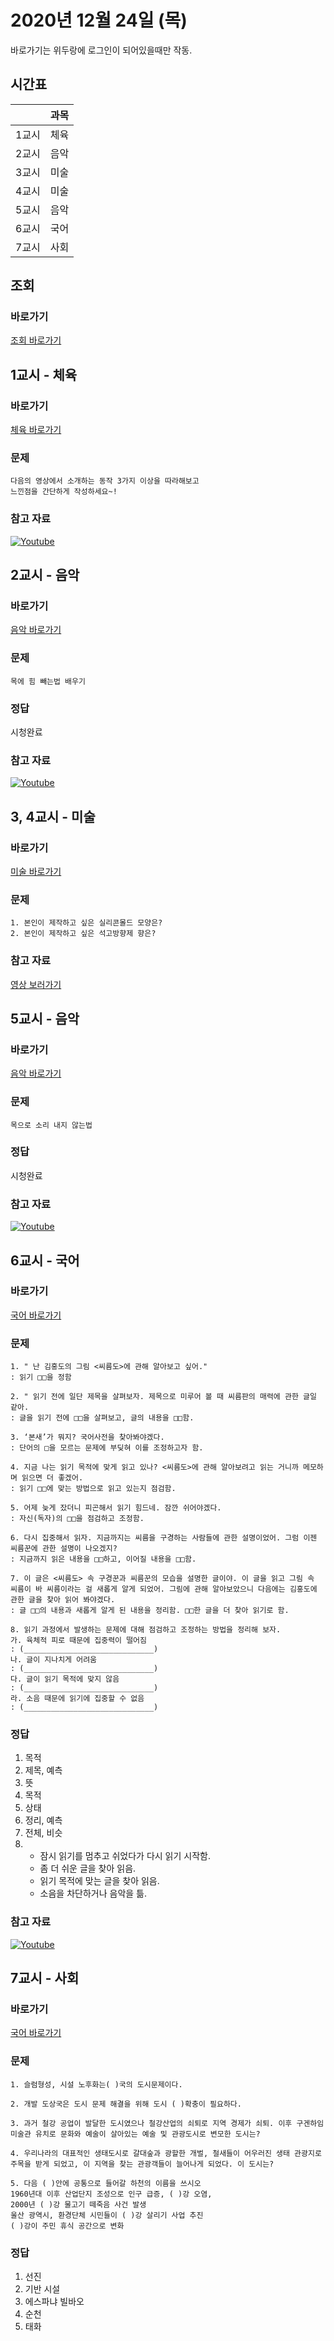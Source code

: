 # 2020년 12월 24일 (목)

바로가기는 위두랑에 로그인이 되어있을때만 작동.

## 시간표
|    |과목|
|----|---|
|1교시|체육|
|2교시|음악|
|3교시|미술|
|4교시|미술|
|5교시|음악|
|6교시|국어|
|7교시|사회|

## 조회
### 바로가기
[조회 바로가기](https://rang.edunet.net/class/G000364114/classNotifyView.do?pageNo=1&notifySequence=304432)

## 1교시 - 체육
### 바로가기
[체육 바로가기](https://rang.edunet.net/class/G000363883/hmwkppList.do?hmwkSeq=744239&hmwkTypeCd=ALL)
### 문제
```
다음의 영상에서 소개하는 동작 3가지 이상을 따라해보고
느낀점을 간단하게 작성하세요~!
```
### 참고 자료
[![Youtube](http://img.youtube.com/vi/wThYjmM6RQE/0.jpg)](https://www.youtube.com/embed/wThYjmM6RQE "Youtube")

## 2교시 - 음악
### 바로가기
[음악 바로가기](https://rang.edunet.net/class/G000372933/hmwkppList.do?hmwkSeq=747631&hmwkTypeCd=ALL)
### 문제
```
목에 힘 빼는법 배우기
```
### 정답
시청완료
### 참고 자료
[![Youtube](http://img.youtube.com/vi/UaTRzAnOT24/0.jpg)](https://www.youtube.com/embed/UaTRzAnOT24 "Youtube")

## 3, 4교시 - 미술
### 바로가기
[미술 바로가기](https://rang.edunet.net/class/G000360707/hmwkppList.do?hmwkSeq=738584&hmwkTypeCd=ALL)
### 문제
```
1. 본인이 제작하고 싶은 실리콘몰드 모양은?
2. 본인이 제작하고 싶은 석고방향제 향은?
```
### 참고 자료
[영상 보러가기](https://play.mbus.tv/1766e3b6ebceabd2)

## 5교시 - 음악
### 바로가기
[음악 바로가기](https://rang.edunet.net/class/G000372933/hmwkppList.do?hmwkSeq=747640&hmwkTypeCd=ALL)
### 문제
```
목으로 소리 내지 않는법
```
### 정답
시청완료
### 참고 자료
[![Youtube](http://img.youtube.com/vi/s4zDBeB4k0Y/0.jpg)](https://www.youtube.com/embed/s4zDBeB4k0Y "Youtube")

## 6교시 - 국어
### 바로가기
[국어 바로가기](https://rang.edunet.net/class/G000372933/hmwkppList.do?hmwkSeq=737885&hmwkTypeCd=ALL)
### 문제 
```
1. " 난 김홍도의 그림 <씨름도>에 관해 알아보고 싶어."
: 읽기 □□을 정함

2. " 읽기 전에 일단 제목을 살펴보자. 제목으로 미루어 볼 때 씨름판의 매력에 관한 글일 같아.
: 글을 읽기 전에 □□을 살펴보고, 글의 내용을 □□함.

3. ‘본새’가 뭐지? 국어사전을 찾아봐야겠다.
: 단어의 □을 모르는 문제에 부딪혀 이를 조정하고자 함.

4. 지금 나는 읽기 목적에 맞게 읽고 있나? <씨름도>에 관해 알아보려고 읽는 거니까 메모하며 읽으면 더 좋겠어.
: 읽기 □□에 맞는 방법으로 읽고 있는지 점검함.

5. 어제 늦게 잤더니 피곤해서 읽기 힘드네. 잠깐 쉬어야겠다.
: 자신(독자)의 □□을 점검하고 조정함.

6. 다시 집중해서 읽자. 지금까지는 씨름을 구경하는 사람들에 관한 설명이었어. 그럼 이젠 씨름꾼에 관한 설명이 나오겠지?
: 지금까지 읽은 내용을 □□하고, 이어질 내용을 □□함.

7. 이 글은 <씨름도> 속 구경꾼과 씨름꾼의 모습을 설명한 글이야. 이 글을 읽고 그림 속 씨름이 바 씨름이라는 걸 새롭게 알게 되었어. 그림에 관해 알아보았으니 다음에는 김홍도에 관한 글을 찾아 읽어 봐야겠다.
: 글 □□의 내용과 새롭게 알게 된 내용을 정리함. □□한 글을 더 찾아 읽기로 함.

8. 읽기 과정에서 발생하는 문제에 대해 점검하고 조정하는 방법을 정리해 보자.
가. 육체적 피로 때문에 집중력이 떨어짐
: (_____________________________)
나. 글이 지나치게 어려움
: (_____________________________)
다. 글이 읽기 목적에 맞지 않음
: (_____________________________)
라. 소음 때문에 읽기에 집중할 수 없음
: (_____________________________)
```
### 정답
1. 목적
2. 제목, 예측
3. 뜻
4. 목적
5. 상태
6. 정리, 예측
7. 전체, 비슷
8. - 잠시 읽기를 멈추고 쉬었다가 다시 읽기 시작함.
   - 좀 더 쉬운 글을 찾아 읽음.
   - 읽기 목적에 맞는 글을 찾아 읽음.
   - 소음을 차단하거나 음악을 틂.

### 참고 자료
[![Youtube](http://img.youtube.com/vi/ahW80LLCfaE/0.jpg)](https://www.youtube.com/embed/ahW80LLCfaE "Youtube")

## 7교시 - 사회
### 바로가기
[국어 바로가기](https://rang.edunet.net/class/G000328284/hmwkppList.do?hmwkSeq=742867&hmwkTypeCd=ALL)
### 문제
```
1. 슬럼형성, 시설 노후화는( )국의 도시문제이다.

2. 개발 도상국은 도시 문제 해결을 위해 도시 ( )확충이 필요하다.

3. 과거 철강 공업이 발달한 도시였으나 철강산업의 쇠퇴로 지역 경제가 쇠퇴. 이후 구겐하임 미술관 유치로 문화와 예술이 살아있는 예술 및 관광도시로 변모한 도시는?

4. 우리나라의 대표적인 생태도시로 갈대숲과 광할한 개벌, 철새들이 어우러진 생태 관광지로 주목을 받게 되었고, 이 지역을 찾는 관광객들이 늘어나게 되었다. 이 도시는?

5. 다음 ( )안에 공통으로 들어갈 하천의 이름을 쓰시오
1960년대 이후 산업단지 조성으로 인구 급증, ( )강 오염,
2000년 ( )강 물고기 떼죽음 사건 발생
울산 광역시, 환경단체 시민들이 ( )강 살리기 사업 추진
( )강이 주민 휴식 공간으로 변화
```
### 정답
1. 선진
2. 기반 시설
3. 에스파냐 빌바오
4. 순천
5. 태화
